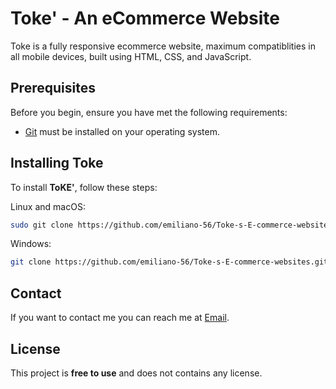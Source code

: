# Toke' - An eCommerce Website


Toke is a fully responsive ecommerce website, maximum compatiblities in all mobile devices, built using HTML, CSS, and JavaScript.

## Prerequisites

Before you begin, ensure you have met the following requirements:

* [Git](https://git-scm.com/downloads "Download Git") must be installed on your operating system.

## Installing Toke

To install **ToKE'**, follow these steps:

Linux and macOS:

```bash
sudo git clone https://github.com/emiliano-56/Toke-s-E-commerce-websites.git
```

Windows:

```bash
git clone https://github.com/emiliano-56/Toke-s-E-commerce-websites.git
```

## Contact

If you want to contact me you can reach me at [Email](emiliano715x@gmail.com).

## License

This project is **free to use** and does not contains any license.
